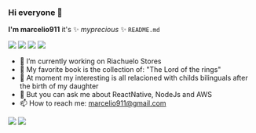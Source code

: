 ### Hi everyone 👋 
**I'm marcelio911** it's ✨ _myprecious_ ✨ `README.md`

[<img src="https://img.shields.io/badge/linkedin-%230077B5.svg?&style=for-the-badge&logo=linkedin&logoColor=white" />](https://www.linkedin.com/in/marcelio-oliveira-97972913/)
[<img src="https://img.shields.io/badge/instagram-%23E4405F.svg?&style=for-the-badge&logo=instagram&logoColor=white" />](https://instagram.com/marcelio911)
[<img src="https://img.shields.io/badge/twitter-%231DA1F2.svg?&style=for-the-badge&logo=twitter&logoColor=white" />](https://twitter.com/marcelio911)
[<img src="https://img.shields.io/badge/spotify-%231ED760.svg?&style=for-the-badge&logo=spotify&logoColor=white" />](https://open.spotify.com/user/22rcqief6megfugb5bgcq2zaq)

- 🔭 I’m currently working on Riachuelo Stores
- 🌱 My favorite book is the collection of: "The Lord of the rings"
- 🤔 At moment my interesting is all relacioned with childs bilinguals after the birth of my daughter
- 💬 But you can ask me about ReactNative, NodeJs and AWS
- 📫 How to reach me: marcelio911@gmail.com

<p>
  <img src="https://github-readme-stats.vercel.app/api?username=marcelio911&theme=dracula&line_height=27">
  <img src="https://github-readme-stats.vercel.app/api/top-langs/?username=marcelio911&hide=html,css,ruby,starlark,kotlin,python,handlebars,shell,objective-c&theme=dracula">
</p>
